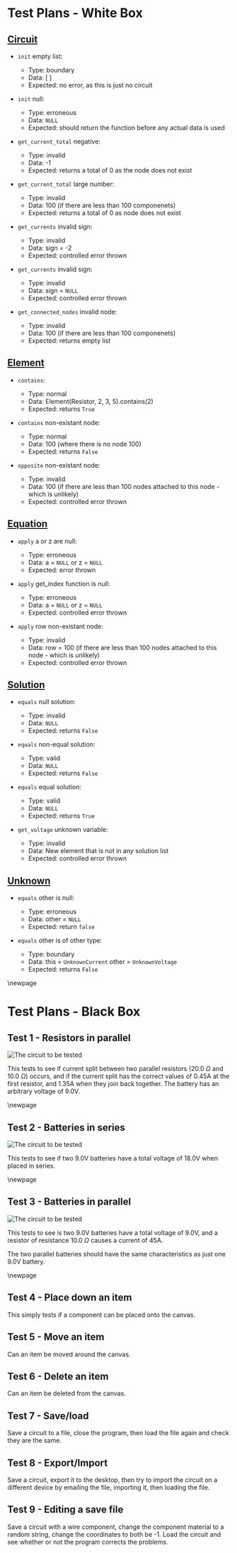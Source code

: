 # Test Plans - White Box


## [Circuit](#circuit)

- `init` empty list:
	- Type: boundary
	- Data: [ ]
	- Expected: no error, as this is just no circuit

- `init` null:
	- Type: erroneous
	- Data: `NULL`
	- Expected: should return the function before any actual
		data is used



- `get_current_total` negative:
	- Type: invalid
	- Data: -1
	- Expected: returns a total of 0 as the node does not exist

- `get_current_total` large number:
	- Type: invalid
	- Data: 100 (if there are less than 100 componenets)
	- Expected: returns a total of 0 as node does not exist



- `get_currents` invalid sign:
	- Type: invalid
	- Data: sign = -2
	- Expected: controlled error thrown

- `get_currents` invalid sign:
	- Type: invalid
	- Data: sign = `NULL`
	- Expected: controlled error thrown



- `get_connected_nodes` invalid node:
	- Type: invalid
	- Data: 100 (if there are less than 100 componenets)
	- Expected: returns empty list

## [Element](#element)

- `contains`:
	- Type: normal
	- Data: Element(Resistor, 2, 3, 5).contains(2)
	- Expected: returns `True`

- `contains` non-existant node:
	- Type: normal
	- Data: 100 (where there is no node 100)
	- Expected: returns `False`

- `opposite` non-existant node:
	- Type: invalid
	- Data: 100 (if there are less than 100 nodes
		attached to this node - which is unlikely)
	- Expected: controlled error thrown

## [Equation](#equation)

- `apply` a or z are null:
	- Type: erroneous
	- Data: a = `NULL` or z = `NULL`
	- Expected: error thrown

- `apply` get_index function is null:
	- Type: erroneous
	- Data: a = `NULL` or z = `NULL`
	- Expected: controlled error thrown

- `apply` row non-existant node:
	- Type: invalid
	- Data: row = 100 (if there are less than 100 nodes
		attached to this node - which is unlikely)
	- Expected: controlled error thrown

## [Solution](#solution)

- `equals` null solution:
	- Type: invalid
	- Data: `NULL`
	- Expected: returns `False`

- `equals` non-equal solution:
	- Type: valid
	- Data: `NULL`
	- Expected: returns `False`

- `equals` equal solution:
	- Type: valid
	- Data: `NULL`
	- Expected: returns `True`


- `get_voltage` unknown variable:
	- Type: invalid
	- Data: New element that is not in any solution list
	- Expected: controlled error thrown


## [Unknown](#unknown)

- `equals` other is null:
	- Type: erroneous
	- Data: other = `NULL`
	- Expected: return `false`

- `equals` other is of other type:
	- Type: boundary
	- Data: this = `UnknownCurrent` other = `UnknownVoltage`
	- Expected: returns `False`


\newpage


# Test Plans - Black Box

## Test 1 - Resistors in parallel

![The circuit to be tested](images/blackbox_1.png)

This tests to see if current split between two parallel resistors
(20.0 $\Omega$ and 10.0 $\Omega$) occurs, and if the current split has
the correct values of 0.45A at the first resistor, and 1.35A when
they join back together. The battery has an arbitrary voltage of 9.0V.

\newpage

## Test 2 - Batteries in series

![The circuit to be tested](images/blackbox_2.png)

This tests to see if two 9.0V batteries have a total voltage of 18.0V
when placed in series.

\newpage

## Test 3 - Batteries in parallel

![The circuit to be tested](images/blackbox_3.png)

This tests to see is two 9.0V batteries have a total voltage of 9.0V,
and a resistor of resistance 10.0 $\Omega$ causes a current of 45A.

The two parallel batteries should have the same characteristics as just one
9.0V battery.

\newpage

## Test 4 - Place down an item

This simply tests if a component can be placed onto the canvas.

## Test 5 - Move an item

Can an item be moved around the canvas.

## Test 6 - Delete an item

Can an item be deleted from the canvas.

## Test 7 - Save/load

Save a circuit to a file, close the program, then load the file again and check they
are the same.

## Test 8 - Export/Import

Save a circuit, export it to the desktop, then try to import the circuit on a different
device by emailing the file, importing it, then loading the file.

## Test 9 - Editing a save file

Save a circuit with a wire component, change the component material to a random string,
change the coordinates to both be -1. Load the circuit and see whether or not the program
corrects the problems.
